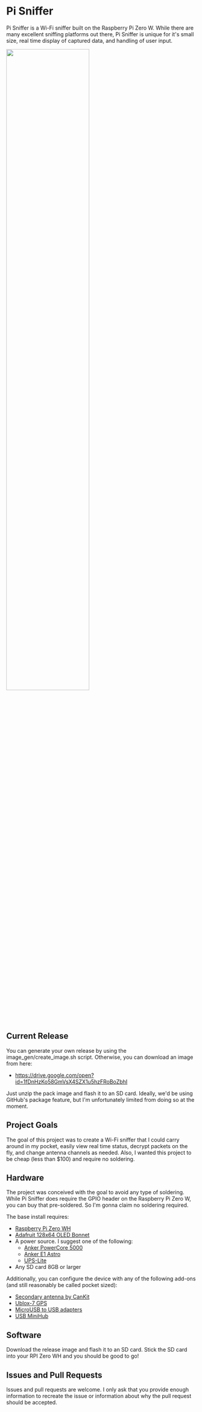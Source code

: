 # Pi Sniffer

Pi Sniffer is a Wi-Fi sniffer built on the Raspberry Pi Zero W. While there are many excellent sniffing platforms out there, Pi Sniffer is unique for it's small size, real time display of captured data, and handling of user input.

<image src="https://user-images.githubusercontent.com/787916/75169212-291e0c00-56f6-11ea-8ae9-13e4a2762276.jpg" height="66%" width="66%">

## Current Release

You can generate your own release by using the image_gen/create_image.sh script. Otherwise, you can download an image from here:

* https://drive.google.com/open?id=1fDnHzKo58GmVsX4SZX1u5hzFRoBoZbhI

Just unzip the pack image and flash it to an SD card. Ideally, we'd be using GitHub's package feature, but I'm unfortunately limited from doing so at the moment.

## Project Goals
The goal of this project was to create a Wi-Fi sniffer that I could carry around in my pocket, easily view real time status, decrypt packets on the fly, and change antenna channels as needed. Also, I wanted this project to be cheap (less than $100) and require no soldering.
  
## Hardware

The project was conceived with the goal to avoid any type of soldering. While Pi Sniffer does require the GPIO header on the Raspberry Pi Zero W, you can buy that pre-soldered. So I'm gonna claim no soldering required.

The base install requires:

* [Raspberry Pi Zero WH](https://www.adafruit.com/product/3708)
* [Adafruit 128x64 OLED Bonnet](https://www.adafruit.com/product/3531)
* A power source. I suggest one of the following:
    * [Anker PowerCore 5000](https://www.amazon.com/dp/B01CU1EC6Y)
    * [Anker E1 Astro](https://www.amazon.com/Anker-bar-Sized-Portable-High-Speed-Technology/dp/B00P7N0320)
    * [UPS-Lite](https://www.tindie.com/products/rachel/ups-lite-for-raspberry-pi-zero/)
* Any SD card 8GB or larger

Additionally, you can configure the device with any of the following add-ons (and still reasonably be called pocket sized):
* [Secondary antenna by CanKit](https://www.amazon.com/CanaKit-Raspberry-Wireless-Adapter-Dongle/dp/B00GFAN498)
* [Ublox-7 GPS](https://www.amazon.com/WINGONEER%C2%AE%C2%AE-Antenna-VK-172-Receiver-Windows/dp/B07F6TJG9L)
* [MicroUSB to USB adapters](https://www.amazon.com/Ksmile%C2%AE-Female-Adapter-SamSung-tablets/dp/B01C6032G0)
* [USB MiniHub](https://www.adafruit.com/product/2991)


## Software
Download the release image and flash it to an SD card. Stick the SD card into your RPI Zero WH and you should be good to go!

## Issues and Pull Requests
Issues and pull requests are welcome. I only ask that you provide enough information to recreate the issue or information about why the pull request should be accepted.
